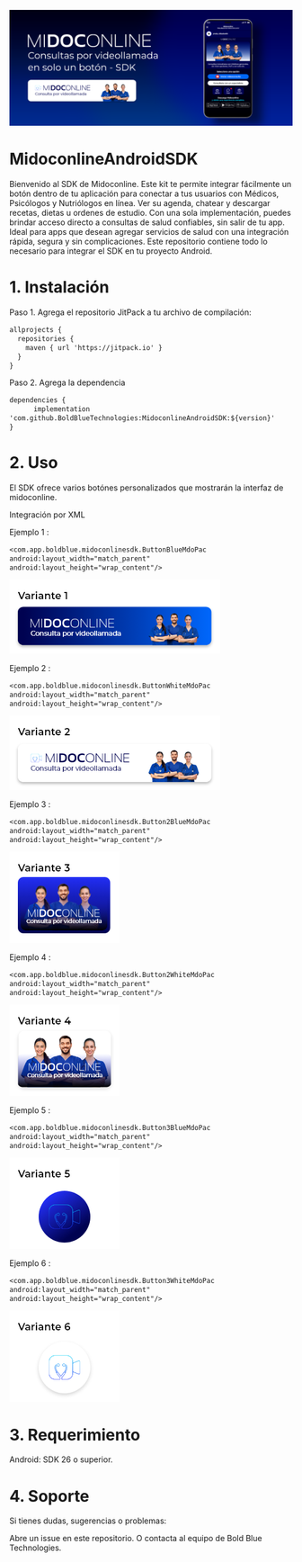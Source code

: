 ![](https://github.com/BoldBlueTechnologies/MidoconlineAndroidSDK/blob/main/midoconline_banners_sdk.png)

# MidoconlineAndroidSDK

Bienvenido al SDK de Midoconline. Este kit te permite integrar fácilmente un botón dentro de tu aplicación para conectar a tus usuarios con Médicos, Psicólogos y Nutriólogos en línea. Ver su agenda, chatear y descargar recetas, dietas u ordenes de estudio.
Con una sola implementación, puedes brindar acceso directo a consultas de salud confiables, sin salir de tu app. Ideal para apps que desean agregar servicios de salud con una integración rápida, segura y sin complicaciones.
Este repositorio contiene todo lo necesario para integrar el SDK en tu proyecto Android.

# 1. Instalación

Paso 1. Agrega el repositorio JitPack a tu archivo de compilación:

```
allprojects {
  repositories {
    maven { url 'https://jitpack.io' }
  }
}
```
Paso 2. Agrega la dependencia
```
dependencies {
      implementation 'com.github.BoldBlueTechnologies:MidoconlineAndroidSDK:${version}'
}
```
# 2. Uso

El SDK ofrece varios botónes personalizados que mostrarán la interfaz de midoconline. 

Integración por XML

Ejemplo 1 :
```
<com.app.boldblue.midoconlinesdk.ButtonBlueMdoPac
android:layout_width="match_parent"
android:layout_height="wrap_content"/>
```
![](https://github.com/BoldBlueTechnologies/MidoconlineAndroidSDK/blob/main/midoconlinev1_sdk.png)

Ejemplo 2 :
```
<com.app.boldblue.midoconlinesdk.ButtonWhiteMdoPac
android:layout_width="match_parent"
android:layout_height="wrap_content"/>
```
![](https://github.com/BoldBlueTechnologies/MidoconlineAndroidSDK/blob/main/midoconlinev2_sdk.png)

Ejemplo 3 :
```
<com.app.boldblue.midoconlinesdk.Button2BlueMdoPac
android:layout_width="match_parent"
android:layout_height="wrap_content"/>
```
![](https://github.com/BoldBlueTechnologies/MidoconlineAndroidSDK/blob/main/midoconlinev3_sdk.png)

Ejemplo 4 :
```
<com.app.boldblue.midoconlinesdk.Button2WhiteMdoPac
android:layout_width="match_parent"
android:layout_height="wrap_content"/>
```
![](https://github.com/BoldBlueTechnologies/MidoconlineAndroidSDK/blob/main/midoconlinev4_sdk.png)

Ejemplo 5 :
```
<com.app.boldblue.midoconlinesdk.Button3BlueMdoPac
android:layout_width="match_parent"
android:layout_height="wrap_content"/>
```
![](https://github.com/BoldBlueTechnologies/MidoconlineAndroidSDK/blob/main/midoconlinev5_sdk.png)

Ejemplo 6 :
```
<com.app.boldblue.midoconlinesdk.Button3WhiteMdoPac
android:layout_width="match_parent"
android:layout_height="wrap_content"/>
```
![](https://github.com/BoldBlueTechnologies/MidoconlineAndroidSDK/blob/main/midoconlinev6_sdk.png)


# 3. Requerimiento
   
Android: SDK 26 o superior.

# 4. Soporte
   
Si tienes dudas, sugerencias o problemas:

Abre un issue en este repositorio. O contacta al equipo de Bold Blue Technologies.
